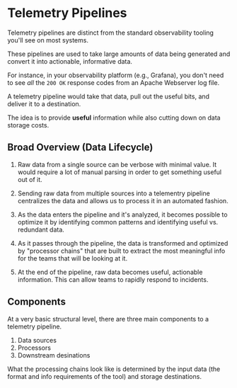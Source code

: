 # Telemetry Pipelines


Telemetry pipelines are distinct from the standard observability tooling you'll
see on most systems.  

These pipelines are used to take large amounts of data being generated and
convert it into actionable, informative data.  

For instance, in your observability platform (e.g., Grafana), you don't need to
see *all* the `200 OK` response codes from an Apache Webserver log file.  

A telemetry pipeline would take that data, pull out the useful bits, and
deliver it to a destination.  

The idea is to provide **useful** information while also cutting down on data
storage costs.  

## Broad Overview (Data Lifecycle)

1. Raw data from a single source can be verbose with minimal value. It would
   require a lot of manual parsing in order to get something useful out of it.  

2. Sending raw data from multiple sources into a telementry pipeline
   centralizes the data and allows us to process it in an automated fashion.  

3. As the data enters the pipeline and it's analyzed, it becomes possible to
   optimize it by identifying common patterns and identifying useful vs. redundant data.

4. As it passes through the pipeline, the data is transformed and optimized by
   "processor chains" that are built to extract the most meaningful info for
   the teams that will be looking at it.  

5. At the end of the pipeline, raw data becomes useful, actionable information.
   This can allow teams to rapidly respond to incidents.  

## Components

At a very basic structural level, there are three main components to a
telemetry pipeline.  

1. Data sources
2. Processors
3. Downstream desinations

What the processing chains look like is determined by the input data (the
format and info requirements of the tool) and storage destinations.  




